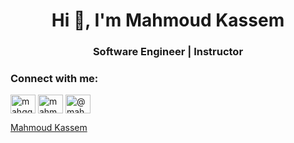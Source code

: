 <h1 align="center">Hi 👋, I'm Mahmoud Kassem</h1>
<h3 align="center">Software Engineer | Instructor</h3>

<!-- BLOG-POST-LIST:END -->

<h3 align="left">Connect with me:</h3>
<p align="left">
<a href="https://twitter.com/mahqq" target="blank"><img align="center" src="https://raw.githubusercontent.com/rahuldkjain/github-profile-readme-generator/master/src/images/icons/Social/twitter.svg" alt="mahqq" height="30" width="40" /></a>
<a href="https://linkedin.com/in/mahmoud-kassem" target="blank"><img align="center" src="https://raw.githubusercontent.com/rahuldkjain/github-profile-readme-generator/master/src/images/icons/Social/linked-in-alt.svg" alt="mahmoud-kassem" height="30" width="40" /></a>
<a href="https://medium.com/@mahmoud-kassem" target="blank"><img align="center" src="https://raw.githubusercontent.com/rahuldkjain/github-profile-readme-generator/master/src/images/icons/Social/medium.svg" alt="@mahmoud-kassem" height="30" width="40" /></a>
</p>

<div class="badge-base LI-profile-badge" data-locale="en_US" data-size="large" data-theme="dark" data-type="HORIZONTAL" data-vanity="mahmoud-kassem" data-version="v1"><a class="badge-base__link LI-simple-link" href="https://eg.linkedin.com/in/mahmoud-kassem?trk=profile-badge">Mahmoud Kassem</a></div>
